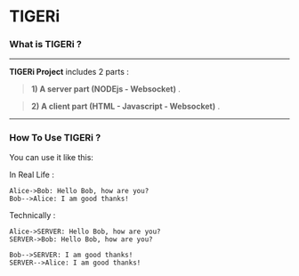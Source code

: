 TIGERi
===================

### What is TIGERi ?

----------

 **TIGERi Project** includes 2 parts :
 
> **1) A server part (NODEjs - Websocket)** .

> **2) A client part (HTML - Javascript - Websocket)** .

----------

### How To Use TIGERi ?

You can use it like this:

In Real Life :
```sequence
Alice->Bob: Hello Bob, how are you?
Bob-->Alice: I am good thanks!
```

Technically :
```sequence
Alice->SERVER: Hello Bob, how are you?
SERVER->Bob: Hello Bob, how are you?

Bob-->SERVER: I am good thanks!
SERVER-->Alice: I am good thanks!
```
